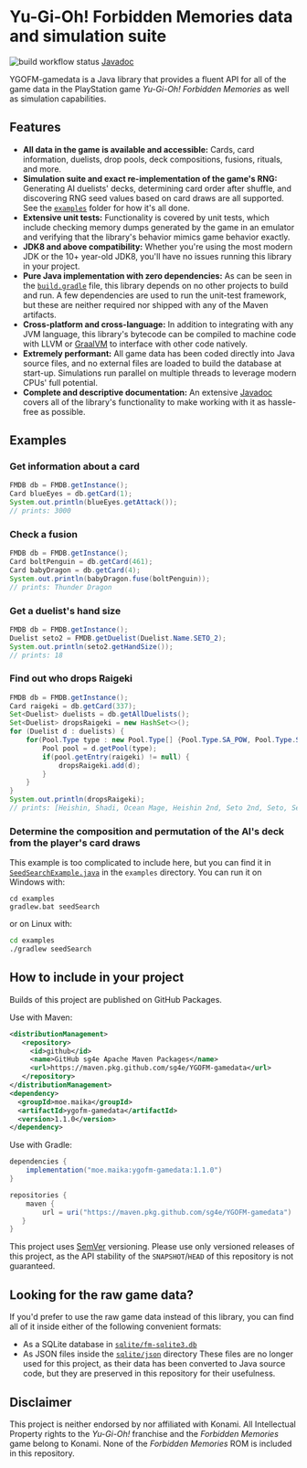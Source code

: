 # Yu-Gi-Oh! Forbidden Memories data and simulation suite
![build workflow status](https://github.com/sg4e/YGOFM-gamedata/actions/workflows/gradle.yml/badge.svg)
[Javadoc](https://sg4e.github.io/YGOFM-gamedata/)

YGOFM-gamedata is a Java library that provides a fluent API for all of the game data in the PlayStation game *Yu-Gi-Oh! Forbidden Memories* as well as simulation capabilities.

## Features

+ **All data in the game is available and accessible:** Cards, card information, duelists, drop pools, deck compositions, fusions, rituals, and more.
+ **Simulation suite and exact re-implementation of the game's RNG:** Generating AI duelists' decks, determining card order after shuffle, and discovering RNG seed values based on card draws are all supported. See the [`examples`](examples/src/main/java/moe/maika/ygofm/gamedata/examples) folder for how it's all done.
+ **Extensive unit tests:** Functionality is covered by unit tests, which include checking memory dumps generated by the game in an emulator and verifying that the library's behavior mimics game behavior exactly.
+ **JDK8 and above compatibility:** Whether you're using the most modern JDK or the 10+ year-old JDK8, you'll have no issues running this library in your project.
+ **Pure Java implementation with zero dependencies:** As can be seen in the [`build.gradle`](build.gradle) file, this library depends on no other projects to build and run. A few dependencies are used to run the unit-test framework, but these are neither required nor shipped with any of the Maven artifacts.
+ **Cross-platform and cross-language:** In addition to integrating with any JVM language, this library's bytecode can be compiled to machine code with LLVM or [GraalVM](https://www.graalvm.org/) to interface with other code natively.
+ **Extremely performant:** All game data has been coded directly into Java source files, and no external files are loaded to build the database at start-up. Simulations run parallel on multiple threads to leverage modern CPUs' full potential.
+ **Complete and descriptive documentation:** An extensive [Javadoc](https://sg4e.github.io/YGOFM-gamedata/) covers all of the library's functionality to make working with it as hassle-free as possible.

## Examples

### Get information about a card
```java
FMDB db = FMDB.getInstance();
Card blueEyes = db.getCard(1);
System.out.println(blueEyes.getAttack());
// prints: 3000
```

### Check a fusion
```java
FMDB db = FMDB.getInstance();
Card boltPenguin = db.getCard(461);
Card babyDragon = db.getCard(4);
System.out.println(babyDragon.fuse(boltPenguin));
// prints: Thunder Dragon
```

### Get a duelist's hand size
```java
FMDB db = FMDB.getInstance();
Duelist seto2 = FMDB.getDuelist(Duelist.Name.SETO_2);
System.out.println(seto2.getHandSize());
// prints: 18
```

### Find out who drops Raigeki
```java
FMDB db = FMDB.getInstance();
Card raigeki = db.getCard(337);
Set<Duelist> duelists = db.getAllDuelists();
Set<Duelist> dropsRaigeki = new HashSet<>();
for (Duelist d : duelists) {
    for(Pool.Type type : new Pool.Type[] {Pool.Type.SA_POW, Pool.Type.SA_TEC, Pool.Type.BCD}) {
        Pool pool = d.getPool(type);
        if(pool.getEntry(raigeki) != null) {
            dropsRaigeki.add(d);
        }
    }
}
System.out.println(dropsRaigeki);
// prints: [Heishin, Shadi, Ocean Mage, Heishin 2nd, Seto 2nd, Seto, Seto 3rd]
```

### Determine the composition and permutation of the AI's deck from the player's card draws
This example is too complicated to include here, but you can find it in [`SeedSearchExample.java`](examples/src/main/java/moe/maika/ygofm/gamedata/examples/SeedSearchExample.java) in the `examples` directory. You can run it on Windows with:
```batch
cd examples
gradlew.bat seedSearch
```
or on Linux with:
```bash
cd examples
./gradlew seedSearch
```

## How to include in your project

Builds of this project are published on GitHub Packages.

Use with Maven:
```xml
<distributionManagement>
   <repository>
     <id>github</id>
     <name>GitHub sg4e Apache Maven Packages</name>
     <url>https://maven.pkg.github.com/sg4e/YGOFM-gamedata</url>
   </repository>
</distributionManagement>
<dependency>
  <groupId>moe.maika</groupId>
  <artifactId>ygofm-gamedata</artifactId>
  <version>1.1.0</version>
</dependency>
```

Use with Gradle:
```groovy
dependencies {
    implementation("moe.maika:ygofm-gamedata:1.1.0")
}

repositories {
    maven {
        url = uri("https://maven.pkg.github.com/sg4e/YGOFM-gamedata")
   }
}
```

This project uses [SemVer](https://semver.org/) versioning. Please use only versioned releases of this project, as the API stability of the `SNAPSHOT`/`HEAD` of this repository is not guaranteed.

## Looking for the raw game data?

If you'd prefer to use the raw game data instead of this library, you can find all of it inside either of the following convenient formats:
+ As a SQLite database in [`sqlite/fm-sqlite3.db`](sqlite/fm-sqlite3.db)
+ As JSON files inside the [`sqlite/json`](sqlite/json) directory
These files are no longer used for this project, as their data has been converted to Java source code, but they are preserved in this repository for their usefulness.

## Disclaimer

This project is neither endorsed by nor affiliated with Konami. All Intellectual Property rights to the *Yu-Gi-Oh!* franchise and the *Forbidden Memories* game belong to Konami. None of the *Forbidden Memories* ROM is included in this repository.
